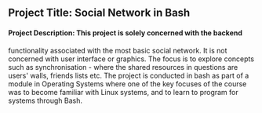 ## Project Title: Social Network in Bash
#### Project Description: This project is solely concerned with the backend
functionality associated with the most basic social network. It is not 
concerned with user interface or graphics. The focus is to explore concepts 
such as synchronisation - where the shared resources in questions are users' 
walls, friends lists etc. 
The project is conducted in bash as part of a module in Operating Systems 
where one of the key focuses of the course was to become familiar with 
Linux systems, and to learn to program for systems through Bash. 

  
